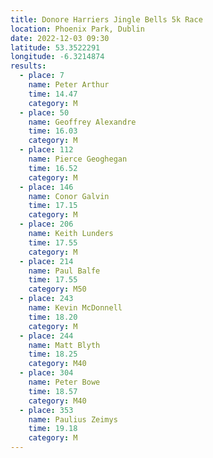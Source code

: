 ```yaml
---
title: Donore Harriers Jingle Bells 5k Race
location: Phoenix Park, Dublin
date: 2022-12-03 09:30
latitude: 53.3522291
longitude: -6.3214874
results:
  - place: 7
    name: Peter Arthur
    time: 14.47
    category: M
  - place: 50
    name: Geoffrey Alexandre
    time: 16.03
    category: M
  - place: 112
    name: Pierce Geoghegan
    time: 16.52
    category: M
  - place: 146
    name: Conor Galvin
    time: 17.15
    category: M
  - place: 206
    name: Keith Lunders
    time: 17.55
    category: M
  - place: 214
    name: Paul Balfe
    time: 17.55
    category: M50
  - place: 243
    name: Kevin McDonnell
    time: 18.20
    category: M
  - place: 244
    name: Matt Blyth
    time: 18.25
    category: M40
  - place: 304
    name: Peter Bowe
    time: 18.57
    category: M40
  - place: 353
    name: Paulius Zeimys
    time: 19.18
    category: M
---
```

